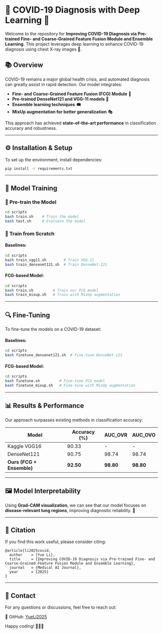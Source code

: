 # 🧬 COVID-19 Diagnosis with Deep Learning 🚀

Welcome to the repository for **Improving COVID-19 Diagnosis via Pre-trained Fine- and Coarse-Grained Feature Fusion Module and Ensemble Learning**. This project leverages deep learning to enhance COVID-19 diagnosis using chest X-ray images 📸.

## 📚 Overview

COVID-19 remains a major global health crisis, and automated diagnosis can greatly assist in rapid detection. Our model integrates:

- **Fine- and Coarse-Grained Feature Fusion (FCG) Module** 🏢
- **Pre-trained DenseNet121 and VGG-11 models** 🧠
- **Ensemble learning techniques** 🗮️
- **MixUp augmentation for better generalization** 🎭

This approach has achieved **state-of-the-art performance** in classification accuracy and robustness.

---

## ⚙️ Installation & Setup

To set up the environment, install dependencies:

```bash
pip install -r requirements.txt
```

---

## 🚀 Model Training

### 📌 Pre-train the Model

```bash
cd scripts
bash train.sh    # Train the model
bash test.sh     # Evaluate the model
```

### 🎯 Train from Scratch

#### Baselines:

```bash
cd scripts
bash train_vgg11.sh        # Train VGG-11
bash train_densenet121.sh  # Train DenseNet-121
```

#### FCG-based Model:

```bash
cd scripts
bash train.sh         # Train our FCG model
bash train_mixup.sh   # Train with MixUp augmentation
```

---

## 🔍 Fine-Tuning

To fine-tune the models on a COVID-19 dataset:

#### Baselines:

```bash
cd scripts
bash finetune_densenet121.sh  # Fine-tune DenseNet-121
```

#### FCG-based Model:

```bash
cd scripts
bash finetune.sh         # Fine-tune FCG model
bash finetune_mixup.sh   # Fine-tune with MixUp augmentation
```

---

## 📊 Results & Performance

Our approach surpasses existing methods in classification accuracy:

| Model              | Accuracy (%) | AUC_OVR | AUC_OVO |
|-------------------|-------------|---------|---------|
| Kaggle VGG16      | 90.33       | -       | -       |
| DenseNet121       | 90.75       | 98.74   | 98.74   |
| **Ours (FCG + Ensemble)** | **92.50**  | **98.80** | **98.80** |

---

## 🖼️ Model Interpretability

Using **Grad-CAM visualization**, we can see that our model focuses on **disease-relevant lung regions**, improving diagnostic reliability. 📱

---

## 🐝 Citation

If you find this work useful, please consider citing:

```
@article{li2025covid,
  author    = {Yue Li},
  title     = {Improving COVID-19 Diagnosis via Pre-trained Fine- and Coarse-Grained Feature Fusion Module and Ensemble Learning},
  journal   = {Medical AI Journal},
  year      = {2025}
}
```

---

## 💌 Contact

For any questions or discussions, feel free to reach out:

🔗 GitHub: [YueLi2025](https://github.com/YueLi2025)

Happy coding! 🧜‍♂️✨
